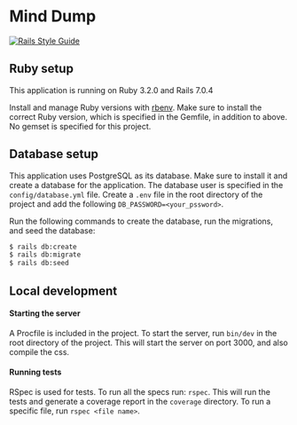 # Mind Dump

[![Rails Style Guide](https://img.shields.io/badge/code_style-rubocop-brightgreen.svg)](https://github.com/rubocop/rubocop-rails)


## Ruby setup

This application is running on Ruby 3.2.0 and Rails 7.0.4

Install and manage Ruby versions with [rbenv](https://github.com/rbenv/rbenv#seamlessly-manage-your-apps-ruby-environment-with-rbenv). Make sure to install the correct Ruby version, which is specified in the Gemfile, in addition to above. No gemset is specified for this project.


## Database setup

This application uses PostgreSQL as its database. Make sure to install it and create a database for the application. The database user is specified in the `config/database.yml` file. Create a `.env` file in the root directory of the project and add the following `DB_PASSWORD=<your_pssword>`.

Run the following commands to create the database, run the migrations, and seed the database:

```bash
$ rails db:create
$ rails db:migrate
$ rails db:seed
```


## Local development

#### Starting the server

A Procfile is included in the project. To start the server, run `bin/dev` in the root directory of the project. This will start the server on port 3000, and also compile the css.

#### Running tests

RSpec is used for tests. To run all the specs run: `rspec`. This will run the tests and generate a coverage report in the `coverage` directory.
To run a specific file, run `rspec <file name>`.
